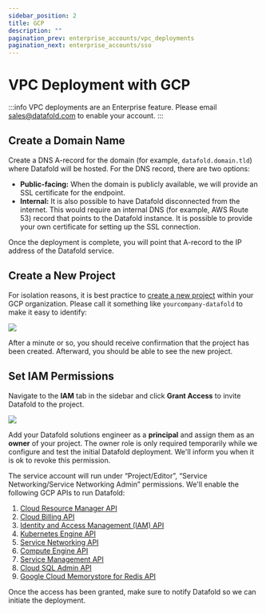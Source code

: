 ```yaml
---
sidebar_position: 2
title: GCP
description: ""
pagination_prev: enterprise_accounts/vpc_deployments
pagination_next: enterprise_accounts/sso
---
```

# VPC Deployment with GCP

:::info
VPC deployments are an Enterprise feature. Please email [sales@datafold.com](mailto:sales@datafold.com) to enable your account. 
:::

## Create a Domain Name

Create a DNS A-record for the domain (for example, `datafold.domain.tld`) where Datafold will be hosted. For the DNS record, there are two options:

* **Public-facing:** When the domain is publicly available, we will provide an SSL certificate for the endpoint.
* **Internal:** It is also possible to have Datafold disconnected from the internet. This would require an internal DNS (for example, AWS Route 53) record that points to the Datafold instance. It is possible to provide your own certificate for setting up the SSL connection.

Once the deployment is complete, you will point that A-record to the IP address of the Datafold service.
## Create a New Project

For isolation reasons, it is best practice to [create a new project](https://console.cloud.google.com/projectcreate) within your GCP organization. Please call it something like `yourcompany-datafold` to make it easy to identify:

![](/img/onprem_gcp_create.png)

After a minute or so, you should receive confirmation that the project has been created. Afterward, you should be able to see the new project.

## Set IAM Permissions
Navigate to the **IAM** tab in the sidebar and click **Grant Access** to invite Datafold to the project.

![](/img/onprem_gcp_iam.png)

Add your Datafold solutions engineer as a **principal** and assign them as an **owner** of your project. The owner role is only required temporarily while we configure and test the initial Datafold deployment. We'll inform you when it is ok to revoke this permission.

The service account will run under “Project/Editor”, “Service Networking/Service Networking Admin” permissions. We'll enable the following GCP APIs to run Datafold:

1. [Cloud Resource Manager API](https://console.cloud.google.com/apis/library/cloudresourcemanager.googleapis.com)
2. [Cloud Billing API](https://console.cloud.google.com/apis/library/cloudbilling.googleapis.com)
3. [Identity and Access Management (IAM) API](https://console.cloud.google.com/apis/library/iam.googleapis.com)
4. [Kubernetes Engine API](https://console.cloud.google.com/apis/library/container.googleapis.com)
5. [Service Networking API](https://console.cloud.google.com/apis/library/servicenetworking.googleapis.com)
6. [Compute Engine API](https://console.cloud.google.com/apis/library/compute.googleapis.com)
7. [Service Management API](https://console.cloud.google.com/apis/library/servicemanagement.googleapis.com)
8. [Cloud SQL Admin API](https://console.cloud.google.com/apis/library/sqladmin.googleapis.com)
9. [Google Cloud Memorystore for Redis API](https://console.cloud.google.com/apis/library/redis.googleapis.com?q=memor\&id=306efa89-7b50-4186-ba99-29c960fb6289\&project=rapidsql\&authuser=2\&folder\&organizationId)

Once the access has been granted, make sure to notify Datafold so we can initiate the deployment.
